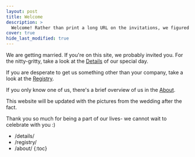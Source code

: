```yaml
---
layout: post
title: Welcome 
description: >
  Welcome! Rather than print a long URL on the invitations, we figured we'd put all the need-to-know information here.
cover: true
hide_last_modified: true
---
```


We are getting married. If you're on this site, we probably invited you. For the nitty-gritty, take a look at the [Details](/details) of our special day.

If you are desperate to get us something other than your company, take a look at the [Registry](/registry).

If you only know one of us, there's a brief overview of us in the [About](/about).

This website will be updated with the pictures from the wedding after the fact.

Thank you so much for being a part of our lives- we cannot wait to celebrate with you :)


* /details/
* /registry/
* /about/
{:toc}
